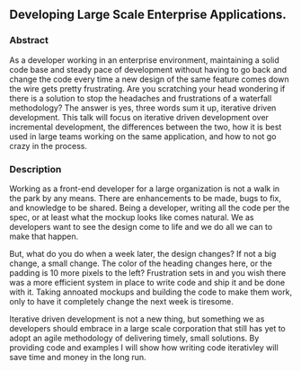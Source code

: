 ## Developing Large Scale Enterprise Applications.

### Abstract
As a developer working in an enterprise environment, maintaining a solid code base and steady pace of development without having to go back and change the code every time a new design of the same feature comes down the wire gets pretty frustrating. Are you scratching your head wondering if there is a solution to stop the headaches and frustrations of a waterfall methodology? The answer is yes, three words sum it up, iterative driven development. This talk will focus on iterative driven development over incremental development, the differences between the two, how it is best used in large teams working on the same application, and how to not go crazy in the process.

### Description
Working as a front-end developer for a large organization is not a walk in the park by any means. There are enhancements to be made, bugs to fix, and knowledge to be shared. Being a developer, writing all the code per the spec, or at least what the mockup looks like comes natural. We as developers want to see the design come to life and we do all we can to make that happen.

But, what do you do when a week later, the design changes? If not a big change, a small change. The color of the heading changes here, or the padding is 10 more pixels to the left? Frustration sets in and you wish there was a more efficient system in place to write code and ship it and be done with it. Taking annoated mockups and building the code to make them work, only to have it completely change the next week is tiresome.

Iterative driven development is not a new thing, but something we as developers should embrace in a large scale corporation that still has yet to adopt an agile methodology of delivering timely, small solutions. By providing code and examples I will show how writing code iterativley will save time and money in the long run.


